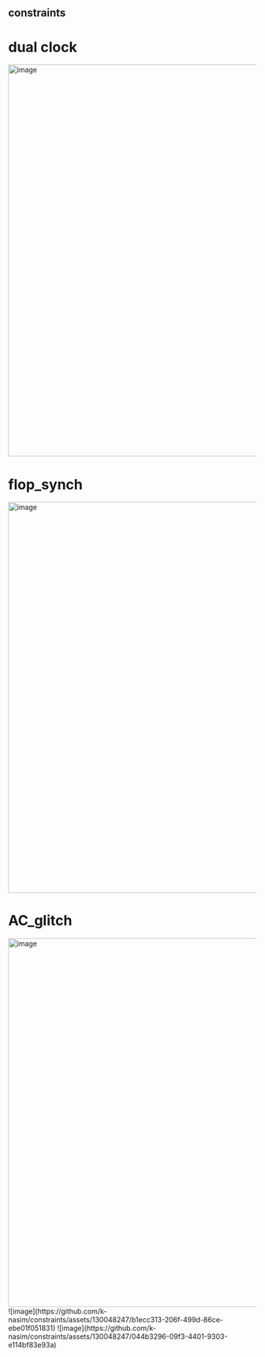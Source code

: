 ## constraints
# dual clock

<img width="793" alt="image" src="https://github.com/k-nasim/constraints/assets/130048247/4d111e26-4480-4071-9e1f-500157bfc5b1">




# flop_synch

<img width="791" alt="image" src="https://github.com/k-nasim/constraints/assets/130048247/8516b7df-b742-409d-80e4-a39935bfb4b7">


# AC_glitch
<img width="746" alt="image" src="https://github.com/k-nasim/constraints/assets/130048247/a0b297c7-f6a5-48da-b74d-49bc07bcbdeb">
![image](https://github.com/k-nasim/constraints/assets/130048247/b1ecc313-206f-499d-86ce-ebe01f051831)
![image](https://github.com/k-nasim/constraints/assets/130048247/044b3296-09f3-4401-9303-e114bf83e93a)


